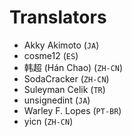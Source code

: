 # Translators

 * Akky Akimoto (`JA`)
 * cosme12 (`ES`)
 * 韩超 (Hán Chao) (`ZH-CN`)
 * SodaCracker (`ZH-CN`)
 * Suleyman Celik (`TR`)
 * unsignedint (`JA`)
 * Warley F. Lopes (`PT-BR`)
 * yicn (`ZH-CN`)
